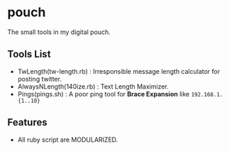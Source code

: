 pouch
=====

The small tools in my digital pouch.

Tools List
---------

* TwLength(tw-length.rb)      : Irresponsible message length calculator for posting twitter.
* AlwaysNLength(140ize.rb)    : Text Length Maximizer.
* Pings(pings.sh)             : A poor ping tool for **Brace Expansion** like `192.168.1.{1..10}`

Features
--------

* All ruby script are MODULARIZED.

